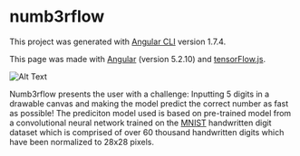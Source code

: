 # numb3rflow

This project was generated with [Angular CLI](https://github.com/angular/angular-cli) version 1.7.4.

This page was made with [Angular](https://github.com/angular/angular) (version 5.2.10) and [tensorFlow.js](https://github.com/tensorflow/tfjs).

![Alt Text](https://media.giphy.com/media/5wFuHlmh6yoA1BOdwE/giphy.gif)

Numb3rflow presents the user with a challenge: Inputting 5 digits in a drawable canvas and making the model predict the correct number as fast as possible! The prediciton model used is based on pre-trained model from a convolutional neural network trained on the [MNIST](http://yann.lecun.com/exdb/mnist/) handwritten digit dataset which is comprised of over 60 thousand handwritten digits which have been normalized to 28x28 pixels.
